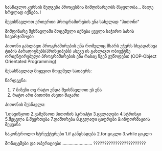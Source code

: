 სასწავლო კურსის შედგენა პროცესშია მიმდინარეობს მსჯელობა... მალე სრულად იქნება. !

შევისწავლოთ ერთერთი პროგრამირების ენა სახელად "პითონი"

მიმდინარე შესწავლაში მოცემული იქნება ყველა საჭირო სახის სავარჯიშოები

პითონი გახლავთ პროგრამირების ენა რომელიც მხარს უჭერს სხვადასხვა ტიპის პარადიგმებს(პრინციპებს)
ასევე ის გახლავთ ობიექტზე ორიენტირებული პროგრამირების ენა რასაც ჩვენ ვუწოდებთ (OOP-Object Orientated Programming)

შესასწავლად მიყევით მოცემულ სათაურს:


წარდგენა:
1. 7 მიზეზი თუ რატო უნდა შეისწავლოთ ეს ენა
2. რატო არი პითონი ასეთი მაგარი

პითონის შესწავლა:

 1.დავიწყოთ
 2.ვამუშაოთ პითონის სკრიპტი
 3.ცვლადები
 4.სტრინგი
 5.შეცვლა
 6.შეერთება
 7.დაშორება
 8.ცვლადი ციფრები
 9.ინფორმაციის შეყვანა

საკონტროლო სტრუქტურები
 1.if განცხადება
 2.for ციკლი
 3.while ციკლი

მონაცემები და ოპერაციები
........................
????????????????????????
